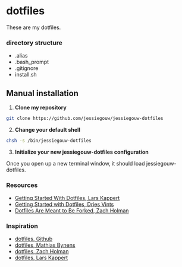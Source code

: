 # dotfiles
These are my dotfiles.

### directory structure
* .alias
* .bash_prompt
* .gitignore
* install.sh

## Manual installation
1. __Clone my repository__
```sh
git clone https://github.com/jessiegouw/jessiegouw-dotfiles
```

2. __Change your default shell__
```sh
chsh -s /bin/jessiegouw-dotfiles
```

3. __Initialize your new jessiegouw-dotfiles configuration__

Once you open up a new terminal window, it should load jessiegouw-dotfiles.

### Resources
* [Getting Started With Dotfiles, Lars Kappert](https://medium.com/@webprolific/getting-started-with-dotfiles-43c3602fd789)
* [Getting Started with Dotfiles, Dries Vints](https://zachholman.com/2010/08/dotfiles-are-meant-to-be-forked/)
* [Dotfiles Are Meant to Be Forked, Zach Holman](https://zachholman.com/2010/08/dotfiles-are-meant-to-be-forked/)

### Inspiration
* [dotfiles, Github](https://dotfiles.github.io/)
* [dotfiles, Mathias Bynens](https://github.com/mathiasbynens/dotfiles)
* [dotfiles, Zach Holman](https://github.com/holman/dotfiles)
* [dotfiles, Lars Kappert](https://github.com/webpro/dotfiles)
